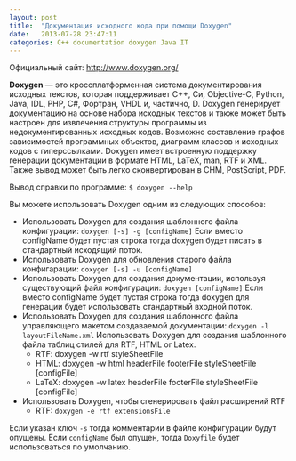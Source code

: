 ```yaml
---
layout: post
title:  "Документация исходного кода при помощи Doxygen"
date:   2013-07-28 23:47:11
categories: C++ documentation doxygen Java IT 
---
```

Официальный сайт: http://www.doxygen.org/

**Doxygen** — это кроссплатформенная система документирования исходных текстов, которая поддерживает C++, Си, Objective-C, Python, Java, IDL, PHP, C#, Фортран, VHDL и, частично, D.
Doxygen генерирует документацию на основе набора исходных текстов и также может быть настроен для извлечения структуры программы из недокументированных исходных кодов. Возможно составление графов зависимостей программных объектов, диаграмм классов и исходных кодов с гиперссылками.
Doxygen имеет встроенную поддержку генерации документации в формате HTML, LaTeX, man, RTF и XML. Также вывод может быть легко сконвертирован в CHM, PostScript, PDF.

Вывод справки по программе:
`$ doxygen --help`

Вы можете использовать Doxygen одним из следующих способов:

 - Использовать Doxygen для создания шаблонного файла конфигурации:
  `doxygen [-s] -g [configName]`
  Если вместо configName будет пустая строка тогда doxygen будет писать в стандартный исходящий поток.
 - Использовать Doxygen для обновления старого файла конфигарации:
  `doxygen [-s] -u [configName]`
 - Использовать Doxygen для создания документации, используя существующий файл конфигурации:
  `doxygen [configName]`
  Если вместо configName будет пустая строка тогда doxygen для генерации будет использовать стандартный входной поток.
 - Использовать Doxygen для создания шаблонного файла управляющего макетом создаваемой документации:
  `doxygen -l layoutFileName.xml`
  Использовать Doxygen для создания шаблонного файла таблиц стилей для RTF, HTML or Latex.
   - RTF: doxygen -w rtf styleSheetFile
   - HTML: doxygen -w html headerFile footerFile styleSheetFile [configFile]
   - LaTeX: doxygen -w latex headerFile footerFile styleSheetFile [configFile]
 - Использовать Doxygen, чтобы сгенерировать файл расширений RTF
   - RTF: `doxygen -e rtf extensionsFile`


Если указан ключ `-s` тогда комментарии в файле конфигурации будут опущены.
Если `configName` был опущен, тогда `Doxyfile` будет использоваться по умолчанию.